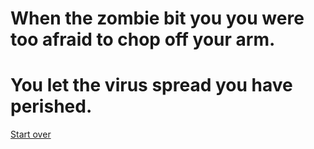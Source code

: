 # When the zombie bit you you were too afraid to chop off your arm.

# You let the virus spread you have perished. 

[Start over](../your-adventure-begins.md)